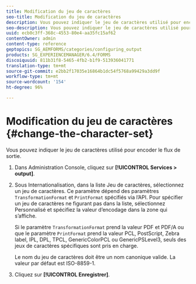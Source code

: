 ```yaml
---
title: Modification du jeu de caractères
seo-title: Modification du jeu de caractères
description: Vous pouvez indiquer le jeu de caractères utilisé pour encoder le flux de sortie. Découvrez comment modifier le jeu de caractères.
seo-description: Vous pouvez indiquer le jeu de caractères utilisé pour encoder le flux de sortie. Découvrez comment modifier le jeu de caractères.
uuid: ecb0c3ff-368c-4553-80e4-aa35fc15af62
contentOwner: admin
content-type: reference
geptopics: SG_AEMFORMS/categories/configuring_output
products: SG_EXPERIENCEMANAGER/6.4/FORMS
discoiquuid: 811b31f8-5465-4fb2-b1f9-513936041771
translation-type: tm+mt
source-git-commit: e2bb2f17035e16864b1dc54f5768a99429a3dd9f
workflow-type: tm+mt
source-wordcount: '154'
ht-degree: 96%

---
```



# Modification du jeu de caractères {#change-the-character-set}

Vous pouvez indiquer le jeu de caractères utilisé pour encoder le flux de sortie.

1. Dans Administration Console, cliquez sur **[!UICONTROL Services > output]**.
1. Sous Internationalisation, dans la liste Jeu de caractères, sélectionnez un jeu de caractères. Ce paramètre dépend des paramètres `TransformationFormat` et `PrintFormat` spécifiés via l’API. Pour spécifier un jeu de caractères ne figurant pas dans la liste, sélectionnez Personnalisé et spécifiez la valeur d’encodage dans la zone qui s’affiche.

   Si le paramètre `TransformationFormat` prend la valeur PDF et PDF/A ou que le paramètre `PrintFormat` prend la valeur PCL, PostScript, Zebra label, IPL, DPL, TPCL, GenericColorPCL ou GenericPSLevel3, seuls des jeux de caractères spécifiques sont pris en charge.

   Le nom du jeu de caractères doit être un nom canonique valide. La valeur par défaut est ISO-8859-1.

1. Cliquez sur **[!UICONTROL Enregistrer]**.


